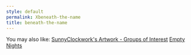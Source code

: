 ```yaml
---
style: default
permalink: Xbeneath-the-name
title: beneath-the-name
---
```

You may also like:
[SunnyClockwork's Artwork - Groups of Interest](http://scp-wiki.net/sunny-art-goi)
[Empty Nights](http://scp-wiki.net/empty-nights)